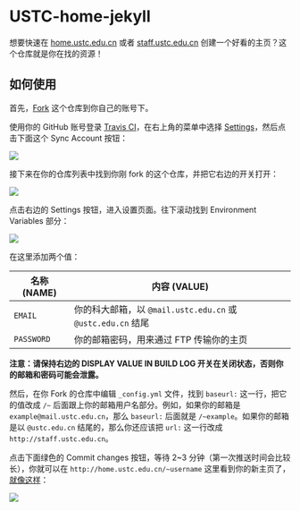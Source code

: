 # USTC-home-jekyll

想要快速在 [home.ustc.edu.cn](http://home.ustc.edu.cn) 或者 [staff.ustc.edu.cn](http://staff.ustc.edu.cn) 创建一个好看的主页？这个仓库就是你在找的资源！

## 如何使用

首先，[Fork](https://github.com/iBug/USTC-home-jekyll/fork) 这个仓库到你自己的账号下。

使用你的 GitHub 账号登录 [Travis CI](https://travis-ci.org/)，在右上角的菜单中选择 [Settings](https://travis-ci.org/account/repositories)，然后点击下面这个 Sync Account 按钮：

![](https://ibugone.com/image/USTC-home-jekyll/sync-account.png)

接下来在你的仓库列表中找到你刚 fork 的这个仓库，并把它右边的开关打开：

![](https://ibugone.com/image/USTC-home-jekyll/repo-list.png)

点击右边的 Settings 按钮，进入设置页面。往下滚动找到 Environment Variables 部分：

![](https://ibugone.com/image/USTC-home-jekyll/env-vars.png)

在这里添加两个值：

| 名称 (NAME) | 内容 (VALUE)                                                |
| ----------- | ----------------------------------------------------------- |
| `EMAIL`     | 你的科大邮箱，以 `@mail.ustc.edu.cn` 或 `@ustc.edu.cn` 结尾 |
| `PASSWORD`  | 你的邮箱密码，用来通过 FTP 传输你的主页                     |

**注意：请保持右边的 DISPLAY VALUE IN BUILD LOG 开关在关闭状态，否则你的邮箱和密码可能会泄露。**

然后，在你 Fork 的仓库中编辑 `_config.yml` 文件，找到 `baseurl:` 这一行，把它的值改成 `/~` 后面跟上你的邮箱用户名部分。例如，如果你的邮箱是 `example@mail.ustc.edu.cn`，那么 `baseurl:` 后面就是 `/~example`。如果你的邮箱是以 `@ustc.edu.cn` 结尾的，那么你还应该把 `url:` 这一行改成 `http://staff.ustc.edu.cn`。

点击下面绿色的 Commit changes 按钮，等待 2~3 分钟（第一次推送时间会比较长），你就可以在 `http://home.ustc.edu.cn/~username` 这里看到你的新主页了，[就像这样](http://home.ustc.edu.cn/~ibug)：

![](https://ibugone.com/image/USTC-home-jekyll/preview.png)
